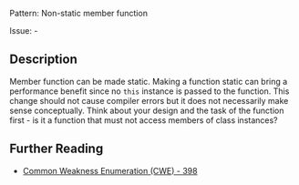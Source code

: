 Pattern: Non-static member function

Issue: -

## Description

Member function can be made static. Making a function static can bring a performance benefit since no `this` instance is passed to the function. This change should not cause compiler errors but it does not necessarily make sense conceptually. Think about your design and the task of the function first - is it a function that must not access members of class instances?

## Further Reading

* [Common Weakness Enumeration (CWE) - 398](https://cwe.mitre.org/data/definitions/398.html)